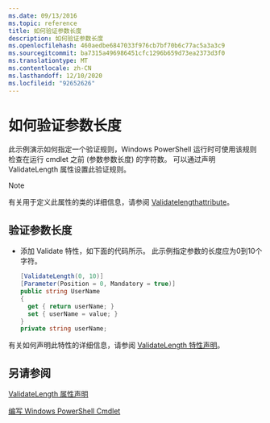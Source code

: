 ```yaml
---
ms.date: 09/13/2016
ms.topic: reference
title: 如何验证参数长度
description: 如何验证参数长度
ms.openlocfilehash: 460aedbe6847033f976cb7bf70b6c77ac5a3a3c9
ms.sourcegitcommit: ba7315a496986451cfc1296b659d73ea2373d3f0
ms.translationtype: MT
ms.contentlocale: zh-CN
ms.lasthandoff: 12/10/2020
ms.locfileid: "92652626"
---
```

# <a name="how-to-validate-the-argument-length"></a>如何验证参数长度

此示例演示如何指定一个验证规则，Windows PowerShell 运行时可使用该规则检查在运行 cmdlet 之前 (参数参数长度) 的字符数。 可以通过声明 ValidateLength 属性设置此验证规则。

> [!NOTE]
> 有关用于定义此属性的类的详细信息，请参阅 [Validatelengthattribute](/dotnet/api/System.Management.Automation.ValidateLengthAttribute)。

## <a name="to-validate-the-argument-length"></a>验证参数长度

- 添加 Validate 特性，如下面的代码所示。 此示例指定参数的长度应为0到10个字符。

    ```csharp
    [ValidateLength(0, 10)]
    [Parameter(Position = 0, Mandatory = true)]
    public string UserName
    {
      get { return userName; }
      set { userName = value; }
    }
    private string userName;
    ```

有关如何声明此特性的详细信息，请参阅 [ValidateLength 特性声明](./validatelength-attribute-declaration.md)。

## <a name="see-also"></a>另请参阅

[ValidateLength 属性声明](./validatelength-attribute-declaration.md)

[编写 Windows PowerShell Cmdlet](./writing-a-windows-powershell-cmdlet.md)
